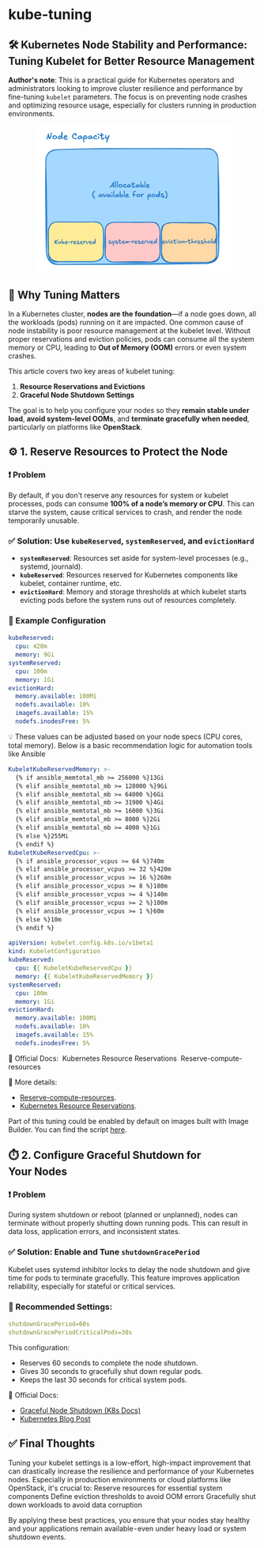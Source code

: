 # kube-tuning

## 🛠️ Kubernetes Node Stability and Performance: Tuning Kubelet for Better Resource Management

**Author's note**: This is a practical guide for Kubernetes operators and administrators looking to improve cluster resilience and performance by fine-tuning `kubelet` parameters. The focus is on preventing node crashes and optimizing resource usage, especially for clusters running in production environments.

<p align="center" width="100%">
<img src="img/node-capacity.png" width="400">
</p>

## 🚨 Why Tuning Matters

In a Kubernetes cluster, **nodes are the foundation**—if a node goes down, all the workloads (pods) running on it are impacted. One common cause of node instability is poor resource management at the kubelet level. Without proper reservations and eviction policies, pods can consume all the system memory or CPU, leading to **Out of Memory (OOM)** errors or even system crashes.

This article covers two key areas of kubelet tuning:

1. **Resource Reservations and Evictions**
2. **Graceful Node Shutdown Settings**

The goal is to help you configure your nodes so they **remain stable under load**, **avoid system-level OOMs**, and **terminate gracefully when needed**, particularly on platforms like **OpenStack**.


## ⚙️ 1. Reserve Resources to Protect the Node

### ❗ Problem

By default, if you don't reserve any resources for system or kubelet processes, pods can consume **100% of a node’s memory or CPU**. This can starve the system, cause critical services to crash, and render the node temporarily unusable.

### ✅ Solution: Use `kubeReserved`, `systemReserved`, and `evictionHard`

- **`systemReserved`**: Resources set aside for system-level processes (e.g., systemd, journald).
- **`kubeReserved`**: Resources reserved for Kubernetes components like kubelet, container runtime, etc.
- **`evictionHard`**: Memory and storage thresholds at which kubelet starts evicting pods before the system runs out of resources completely.

### 🔧 Example Configuration

```yaml
kubeReserved:
  cpu: 420m
  memory: 9Gi
systemReserved:
  cpu: 100m
  memory: 1Gi
evictionHard:
  memory.available: 100Mi
  nodefs.available: 10%
  imagefs.available: 15%
  nodefs.inodesFree: 5%
```

💡 These values can be adjusted based on your node specs (CPU cores, total memory). Below is a basic recommendation logic for automation tools like Ansible

```yaml
KubeletKubeReservedMemory: >-
  {% if ansible_memtotal_mb >= 256000 %}13Gi
  {% elif ansible_memtotal_mb >= 128000 %}9Gi
  {% elif ansible_memtotal_mb >= 64000 %}6Gi
  {% elif ansible_memtotal_mb >= 31900 %}4Gi
  {% elif ansible_memtotal_mb >= 16000 %}3Gi
  {% elif ansible_memtotal_mb >= 8000 %}2Gi
  {% elif ansible_memtotal_mb >= 4000 %}1Gi
  {% else %}255Mi
  {% endif %}
KubeletKubeReservedCpu: >-
  {% if ansible_processor_vcpus >= 64 %}740m
  {% elif ansible_processor_vcpus >= 32 %}420m
  {% elif ansible_processor_vcpus >= 16 %}260m
  {% elif ansible_processor_vcpus >= 8 %}180m
  {% elif ansible_processor_vcpus >= 4 %}140m
  {% elif ansible_processor_vcpus >= 2 %}100m
  {% elif ansible_processor_vcpus >= 1 %}60m
  {% else %}10m
  {% endif %}
```

```yaml
apiVersion: kubelet.config.k8s.io/v1beta1
kind: KubeletConfiguration
kubeReserved:
  cpu: {{ KubeletKubeReservedCpu }}
  memory: {{ KubeletKubeReservedMemory }}
systemReserved:
  cpu: 100m
  memory: 1Gi
evictionHard:
  memory.available: 100Mi
  nodefs.available: 10%
  imagefs.available: 15%
  nodefs.inodesFree: 5%
```

📘 Official Docs:
 Kubernetes Resource Reservations
 Reserve-compute-resources


📘 More details: 

- [Reserve-compute-resources](https://kubernetes.io/docs/tasks/administer-cluster/reserve-compute-resources/).
- [Kubernetes Resource Reservations](https://kubernetes.io/docs/concepts/configuration/manage-resources-containers/).


Part of this tuning could be enabled by default on images built with Image Builder. You can find the script [here](https://github.com/kubernetes-sigs/image-builder/blob/main/images/capi/ansible/roles/kubernetes/files/usr/libexec/kubernetes/kubelet-resource-sizing.sh).


## ⏱️ 2. Configure Graceful Shutdown for Your Nodes

### ❗ Problem

During system shutdown or reboot (planned or unplanned), nodes can terminate without properly shutting down running pods. This can result in data loss, application errors, and inconsistent states.


### ✅ Solution: Enable and Tune `shutdownGracePeriod`

Kubelet uses systemd inhibitor locks to delay the node shutdown and give time for pods to terminate gracefully. This feature improves application reliability, especially for stateful or critical services.

### 🔧 Recommended Settings:

```yaml
shutdownGracePeriod=60s
shutdownGracePeriodCriticalPods=30s
```

This configuration:

- Reserves 60 seconds to complete the node shutdown.
- Gives 30 seconds to gracefully shut down regular pods.
- Keeps the last 30 seconds for critical system pods.

📘 Official Docs:

- [Graceful Node Shutdown (K8s Docs)](https://kubernetes.io/docs/concepts/cluster-administration/node-shutdown/)
- [Kubernetes Blog Post](https://kubernetes.io/blog/2021/04/21/graceful-node-shutdown-beta/)

## ✅ Final Thoughts

Tuning your kubelet settings is a low-effort, high-impact improvement that can drastically increase the resilience and performance of your Kubernetes nodes. Especially in production environments or cloud platforms like OpenStack, it's crucial to:
Reserve resources for essential system components
Define eviction thresholds to avoid OOM errors
Gracefully shut down workloads to avoid data corruption

By applying these best practices, you ensure that your nodes stay healthy and your applications remain available - even under heavy load or system shutdown events.


